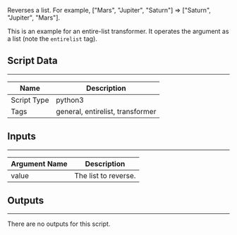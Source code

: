 Reverses a list.
For example, ["Mars", "Jupiter", "Saturn"] =>  ["Saturn", "Jupiter", "Mars"].

This is an example for an entire-list transformer. It operates the argument as a list (note the `entirelist` tag).
 
## Script Data

---

| **Name** | **Description** |
| --- | --- |
| Script Type | python3 |
| Tags | general, entirelist, transformer |


## Inputs

---

| **Argument Name** | **Description** |
| --- | --- |
| value | The list to reverse. |

## Outputs

---
There are no outputs for this script.
